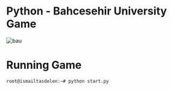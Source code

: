 # Python - Bahcesehir University Game

![bau](https://cloud.githubusercontent.com/assets/15425071/16565872/5903e164-41de-11e6-87c2-1f2cdf967e02.png)

# Running Game

```
root@ismailtasdelen:~# python start.py
```
